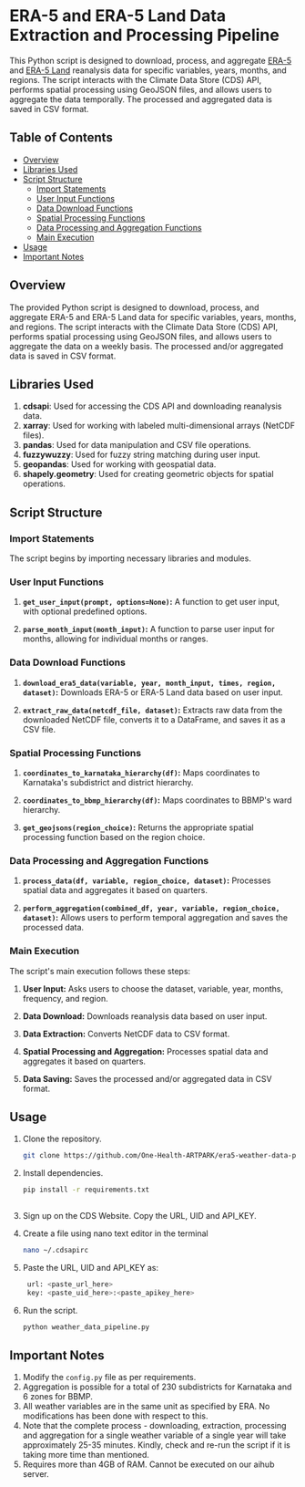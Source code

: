 # ERA-5 and ERA-5 Land Data Extraction and Processing Pipeline

This Python script is designed to download, process, and aggregate [ERA-5](https://cds.climate.copernicus.eu/cdsapp#!/dataset/reanalysis-era5-single-levels) and [ERA-5 Land](https://cds.climate.copernicus.eu/cdsapp#!/dataset/reanalysis-era5-land?tab=overview) reanalysis data for specific variables, years, months, and regions. The script interacts with the Climate Data Store (CDS) API, performs spatial processing using GeoJSON files, and allows users to aggregate the data temporally. The processed and aggregated data is saved in CSV format.

## Table of Contents

- [Overview](#overview)
- [Libraries Used](#libraries-used)
- [Script Structure](#script-structure)
  - [Import Statements](#import-statements)
  - [User Input Functions](#user-input-functions)
  - [Data Download Functions](#data-download-functions)
  - [Spatial Processing Functions](#spatial-processing-functions)
  - [Data Processing and Aggregation Functions](#data-processing-and-aggregation-functions)
  - [Main Execution](#main-execution)
- [Usage](#usage)
- [Important Notes](#important-notes)

## Overview

The provided Python script is designed to download, process, and aggregate ERA-5 and ERA-5 Land data for specific variables, years, months, and regions. The script interacts with the Climate Data Store (CDS) API, performs spatial processing using GeoJSON files, and allows users to aggregate the data on a weekly basis. The processed and/or aggregated data is saved in CSV format.

## Libraries Used

1. **cdsapi**: Used for accessing the CDS API and downloading reanalysis data.
2. **xarray**: Used for working with labeled multi-dimensional arrays (NetCDF files).
3. **pandas**: Used for data manipulation and CSV file operations.
4. **fuzzywuzzy**: Used for fuzzy string matching during user input.
5. **geopandas**: Used for working with geospatial data.
6. **shapely.geometry**: Used for creating geometric objects for spatial operations.

## Script Structure

### Import Statements

The script begins by importing necessary libraries and modules. 

### User Input Functions

1. **`get_user_input(prompt, options=None)`:** A function to get user input, with optional predefined options.

2. **`parse_month_input(month_input)`:** A function to parse user input for months, allowing for individual months or ranges.

### Data Download Functions

1. **`download_era5_data(variable, year, month_input, times, region, dataset)`:** Downloads ERA-5 or ERA-5 Land data based on user input.

2. **`extract_raw_data(netcdf_file, dataset)`:** Extracts raw data from the downloaded NetCDF file, converts it to a DataFrame, and saves it as a CSV file.

### Spatial Processing Functions

1. **`coordinates_to_karnataka_hierarchy(df)`:** Maps coordinates to Karnataka's subdistrict and district hierarchy.

2. **`coordinates_to_bbmp_hierarchy(df)`:** Maps coordinates to BBMP's ward hierarchy.

3. **`get_geojsons(region_choice)`:** Returns the appropriate spatial processing function based on the region choice.

### Data Processing and Aggregation Functions

1. **`process_data(df, variable, region_choice, dataset)`:** Processes spatial data and aggregates it based on quarters.

2. **`perform_aggregation(combined_df, year, variable, region_choice, dataset)`:** Allows users to perform temporal aggregation and saves the processed data.

### Main Execution

The script's main execution follows these steps:

1. **User Input:** Asks users to choose the dataset, variable, year, months, frequency, and region.

2. **Data Download:** Downloads reanalysis data based on user input.

3. **Data Extraction:** Converts NetCDF data to CSV format.

4. **Spatial Processing and Aggregation:** Processes spatial data and aggregates it based on quarters.

5. **Data Saving:** Saves the processed and/or aggregated data in CSV format.

## Usage

1. Clone the repository.
      ```bash
      git clone https://github.com/One-Health-ARTPARK/era5-weather-data-pipeline.git
  
2. Install dependencies.
     ```bash
     pip install -r requirements.txt
      
3. Sign up on the CDS Website. Copy the URL, UID and API_KEY.
   
4. Create a file using nano text editor in the terminal
     ```bash
     nano ~/.cdsapirc
    
5. Paste the URL, UID and API_KEY as:
      ```bash
       url: <paste_url_here>
       key: <paste_uid_here>:<paste_apikey_here>
      
7. Run the script. 
      ```bash
      python weather_data_pipeline.py

## Important Notes

1. Modify the `config.py` file as per requirements.
2. Aggregation is possible for a total of 230 subdistricts for Karnataka and 6 zones for BBMP.
3. All weather variables are in the same unit as specified by ERA. No modifications has been done with respect to this.
4. Note that the complete process - downloading, extraction, processing and aggregation for a single weather variable of a single year will take approximately 25-35 minutes. Kindly, check and re-run the script if it is taking more time than mentioned.
5. Requires more than 4GB of RAM. Cannot be executed on our aihub server.
